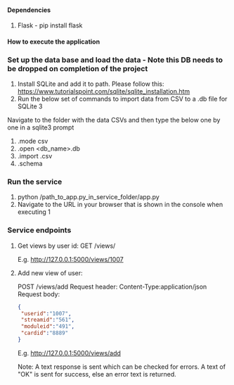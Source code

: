 #### Dependencies
1. Flask - pip install flask



#### How to execute the application

### Set up the data base and load the data - Note this DB needs to be dropped on completion of the project
1. Install SQLite and add it to path. Please follow this: https://www.tutorialspoint.com/sqlite/sqlite_installation.htm
2. Run the below set of commands to import data from CSV to a .db file for SQLite 3

Navigate to the folder with the data CSVs and then type the below one by one in a sqlite3 prompt
   1. .mode csv
   2. .open <db_name>.db
   3. .import <file>.csv <file>
   4. .schema <file>

### Run the service 

1. python /path_to_app.py_in_service_folder/app.py
2. Navigate to the URL in your browser that is shown in the console when executing 1

### Service endpoints

1. Get views by user id: 
   GET /views/<userid> 
   
   E.g. http://127.0.0.1:5000/views/1007

2. Add new view of user: 
   
   POST /views/add
   Request header: Content-Type:application/json
   Request body:
   
   ```json
   {
	"userid":"1007",
	"streamid":"561",
	"moduleid":"491",
	"cardid":"8889"
   }
   ```
   
   E.g. http://127.0.0.1:5000/views/add
   
   Note: A text response is sent which can be checked for errors. A text of "OK" is sent for success, else an error text is returned.